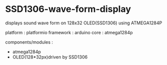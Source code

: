 # SSD1306-wave-form-display
displays sound wave form on 128x32 OLED(SSD1306) using ATMEGA1284P

platform : platformio
framework : arduino
core : atmega1284p

components/modules :
 - atmega1284p
 - OLED(128*32px)driven by SSD1306
 
